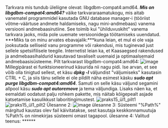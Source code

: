 Tarkvara mis tundub üleliigne olevat: libgdbm-compat4:amd64. ***Mis on libgdbm-compat4:amd64?*** väike tarkvararaamatukogu, mis aitab vanematel programmidel kasutada GNU database manager-i (tööriist võtme-väärtuse andmete haldamiseks, nagu mini-andmebaas) vanema versiooni andmebaasirutiine. See toimib kui "ühilduvuskiht" vanema tarkvara jaoks, mida pole uuemate versioonidega töötamiseks uuendatud. ***Miks ta on minu arvates ebavajalik:***kuna leian, et mul ei ole vaja jooksutada selliseid vanu programme või rakendusi, mis tuginevad just sellele spetsiifilisele teegile. Internetist leian ka, et Kaasaegsed rakendused ja andmebaasihaldurid kasutavad tavaliselt uuemaid ja optimaalsemaid andmebaasisüsteeme.
Pilt tarkvarast  libgdbm-compat4:amd64: ![image](https://github.com/user-attachments/assets/daac4048-2dd9-4953-86ea-2ebd796dfdd6)
Millegipärast ei funktsioneerinud käsurida nii nagu pidi. Ise arvan, et see võib olla tinigtud sellest, et käsu ***dpkg -l*** väljundist "väljumiseks" kasutasin CTRL + C, ja siis tänu sellele ei ole pildilt näha esimest käsku ***sudo apt purge libgdbm-compat4:amd64***. Samuti on selle käsu väljund segamini allpool käsu ***sudo apt autoremove*** ja tema väljundiga. Lisaks näen ka, et eemaldati oodatust palju rohkem pakette, mis näitab kõigepealt asjade katsetamise kasulikkust laboritingimustest.
![praks15_ül1_pilt1](https://github.com/user-attachments/assets/2fed4775-e868-4ce0-9c15-a381aaf06cbd)
![praks15_ül1_pilt2](https://github.com/user-attachments/assets/cd70682f-450b-4092-88fd-c71d721b5f15)
Ülesanne 2: ![image](https://github.com/user-attachments/assets/7b67d20e-193a-403d-a58e-8e34367759fe)
ülesanne 3: Süsteemi "%Path%" märgitud kaustas olev fail käivitatakse, sest kasutaja keskkonnamuutuja %Path% on nimekirjas süsteemi omast tagapool.
ülesanne 4: Valitud teenus: ******
